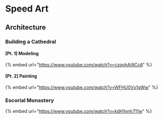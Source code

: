 # Speed Art

## Architecture

### Building a Cathedral

#### \[Pt. 1\] Modeling

{% embed url="https://www.youtube.com/watch?v=czqohAi9CcA" %}

#### \[Pt. 2\] Painting

{% embed url="https://www.youtube.com/watch?v=WFHU0Vx1gWw" %}

### Escorial Monastery

{% embed url="https://www.youtube.com/watch?v=kdH1nnh711w" %}



